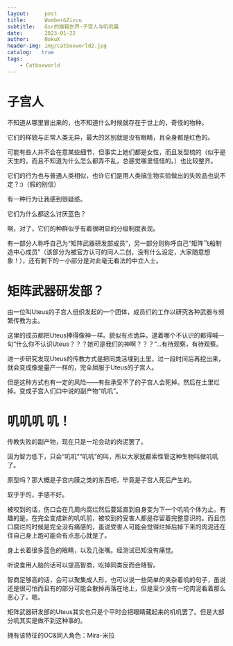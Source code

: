 ```yaml
---
layout:     post
title:      Womber&Zizuu
subtitle:   Gsr的猫箱世界-子宫人与叽叽篇
date:       2023-01-22
author:     NokuX
header-img: img/catboxworld2.jpg
catalog:   true
tags:
    - Catboxworld
---
```

# 子宫人

不知道从哪里冒出来的，也不知道什么时候就存在于世上的，奇怪的物种。


它们的样貌与正常人类无异，最大的区别就是没有眼睛，且全身都是红色的。

可能有些人并不会在意某些细节，但事实上她们都是女性，而且发型梳的（似乎是天生的，而且不知道为什么怎么都弄不乱，总感觉哪里怪怪的。）也比较整齐。

它们的行为也与普通人类相似，也许它们是用人类搞生物实验做出的失败品也说不定？:)（假的别信）


有一种行为让我感到很疑惑。

它们为什么都这么讨厌蓝色？

啊，对了，它们的种群似乎有着很明显的分级制度表现。

有一部分人称呼自己为“矩阵武器研发部成员”，另一部分则称呼自己“矩阵飞船制造中心成员”（该部分为被官方认可的同人二创，没有什么设定，大家随意想象！），还有剩下的一小部分是对此毫无看法的中立人士。

# 矩阵武器研发部？

由一位叫Uteus的子宫人组织发起的一个团体，成员们的工作以研究各种武器与频繁传教为主。


这里的成员都把Uteus捧得像神一样。貌似有点诡异。逮着哪个不认识的都得喊一句“什么你不认识Uteus？？？她可是我们的神啊？？？”…有待观察，有待观察。


进一步研究发现Uteus的传教方式是把同类活埋到土里，过一段时间后再挖出来，就会变成像是量产一样的，完全屈服于Uteus的子宫人。

但是这种方式也有一定的风险——有些承受不了的子宫人会死掉。然后在土里烂掉。变成子宫人们口中说的副产物“叽叽”。

# 叽叽叽 叽！

传教失败的副产物，现在只是一坨会动的肉泥罢了。


因为智力低下，只会“叽叽”“叽叽”的叫，所以大家就都索性管这种生物叫做叽叽了。


原型吗？那大概是子宫内膜之类的东西吧，毕竟是子宫人死后产生的。


软乎乎的，手感不好。


被咬到的话，伤口会在几周内腐烂然后蔓延直到自身变为下一个叽叽个体为止。有趣的是，在完全变成新的叽叽前，被咬到的受害人都是存留着完整意识的。而且伤口腐烂的时候是完全没有痛感的，虽说受害人可能会觉得烂掉后掉下来的肉泥还在往自己身上跑可能会有点恶心就是了。


身上长着很多蓝色的眼睛，以及几张嘴。经测试已知没有痛觉。

听说食用人脑的话可以提高智商，吃掉同类反而会降智。

智商足够高的话，会可以聚集成人形，也可以说一些简单的夹杂着叽的句子，虽说还是很可怕而且有的部分可能会散掉再落在地上，但是至少没有一坨肉泥看着那么恶心了，嗯。


矩阵武器研发部的Uteus其实也只是个平时会把眼睛藏起来的叽叽罢了。但是大部分叽其实是做不到这种事的。

拥有该特征的OC&同人角色：Mira-米拉
